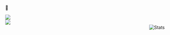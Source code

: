 🤡 

<!-- Here are some ideas to get you started:

- 🔭 I’m currently working on ...
- 🌱 I’m currently learning ...
- 👯 I’m looking to collaborate on ...
- 🤔 I’m looking for help with ...
- 💬 Ask me about ...
- 📫 How to reach me: ...
- 😄 Pronouns: ...
- ⚡ Fun fact: ...
-->
<!-- <img align="center" src="https://raw.githubusercontent.com/4rknova/4rknova/main/banner.png">
<div>
  <!-- <a href="https://www.4rknova.com/feed.xml" target="blank"> -->


![](https://github-readme-stats.vercel.app/api?username=kaizer1&theme=dark&hide_border=true&include_all_commits=false&count_private=true)<br/>
![](https://github-readme-streak-stats.herokuapp.com/?user=kaizer1&theme=dark&hide_border=true)<br/>
 <img alt="Stats" align="right" src="https://github-readme-stats.vercel.app/api/top-langs?username=kaizer1&show_icons=true&locale=en&layout=compact&theme=Tokio Night" alt="kaizer1" />

<!-- BLOG-POST-LIST:START -->
<!-- - Google Play https://play.google.com/store/apps/dev?id=7075717207923460142 -->
<!-- url to blog games https://www.4rknova.com//blog/2025/09/21/blob-3d --> 
<!-- BLOG-POST-LIST:END -->
